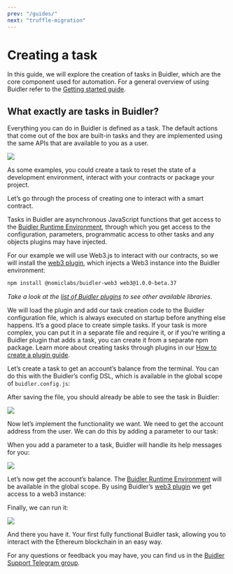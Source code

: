 ```yaml
---
prev: "/guides/"
next: "truffle-migration"
---
```


# Creating a task

In this guide, we will explore the creation of tasks in Buidler, which are the core component used for automation. For a general overview of using Buidler refer to the [Getting started guide](/guides/#getting-started).

## **What exactly are tasks in Buidler?**

Everything you can do in Buidler is defined as a task. The default actions that come out of the box are built-in tasks and they are implemented using the same APIs that are available to you as a user.

![](https://cdn-images-1.medium.com/max/1600/1*6Hs6BHNc-aBBrlzu_GBevw.png)

As some examples, you could create a task to reset the state of a development environment, interact with your contracts or package your project.

Let’s go through the process of creating one to interact with a smart contract.

Tasks in Buidler are asynchronous JavaScript functions that get access to the [Buidler Runtime Environment](/documentation/#buidler-runtime-environment-bre), through which you get access to the configuration, parameters, programmatic access to other tasks and any objects plugins may have injected.

For our example we will use Web3.js to interact with our contracts, so we will install the [web3 plugin](https://github.com/nomiclabs/buidler/tree/master/packages/buidler-web3), which injects a Web3 instance into the Buidler environment:

```bash
npm install @nomiclabs/buidler-web3 web3@1.0.0-beta.37
```

_Take a look at the [list of Buidler plugins](/plugins) to see other available libraries._

We will load the plugin and add our task creation code to the Buidler configuration file, which is always executed on startup before anything else happens. It’s a good place to create simple tasks. If your task is more complex, you can put it in a separate file and require it, or if you’re writing a Buidler plugin that adds a task, you can create it from a separate npm package. Learn more about creating tasks through plugins in our [How to create a plugin guide](https://medium.com/nomic-labs-blog/how-to-create-a-buidler-plugin-b60432bf6d75).

Let’s create a task to get an account’s balance from the terminal. You can do this with the Buidler’s config DSL, which is available in the global scope of `buidler.config.js`:

After saving the file, you should already be able to see the task in Buidler:

![](https://cdn-images-1.medium.com/max/1600/1*YI86NhKsljGf6u0zSCoGRA.png)

Now let’s implement the functionality we want. We need to get the account address from the user. We can do this by adding a parameter to our task:

When you add a parameter to a task, Buidler will handle its help messages for you:

![](https://cdn-images-1.medium.com/max/1600/1*JxpDYfaZutArBmKdOWt4fg.png)

Let’s now get the account’s balance. The [Buidler Runtime Environment](/documentation/#buidler-runtime-environment-bre) will be available in the global scope. By using Buidler’s [web3 plugin](https://github.com/nomiclabs/buidler/tree/master/packages/buidler-web3) we get access to a web3 instance:

Finally, we can run it:

![](https://cdn-images-1.medium.com/max/1600/1*N2ivLG4RFHLv-C2LM8AU_w.png)

And there you have it. Your first fully functional Buidler task, allowing you to interact with the Ethereum blockchain in an easy way.

For any questions or feedback you may have, you can find us in the [Buidler Support Telegram group](http://t.me/BuidlerSupport).
